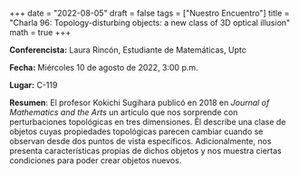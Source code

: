 +++
date  = "2022-08-05"
draft = false
tags  = ["Nuestro Encuentro"]
title = "Charla 96: Topology-disturbing objects: a new class of 3D optical illusion"
math  = true
+++

**Conferencista:** Laura Rincón, Estudiante de Matemáticas, Uptc

**Fecha:** Miércoles 10  de agosto de 2022, 3:00 p.m.

**Lugar:** C-119 

**Resumen**: El profesor Kokichi Sugihara publicó en 2018 en *Journal of Mathematics and the Arts* un artículo que nos sorprende con perturbaciones topológicas en tres dimensiones. Él describe una clase de objetos cuyas propiedades topológicas parecen cambiar cuando se observan desde dos puntos de vista específicos. Adicionalmente, nos presenta características propias de dichos objetos y nos muestra ciertas condiciones para poder crear objetos nuevos.
